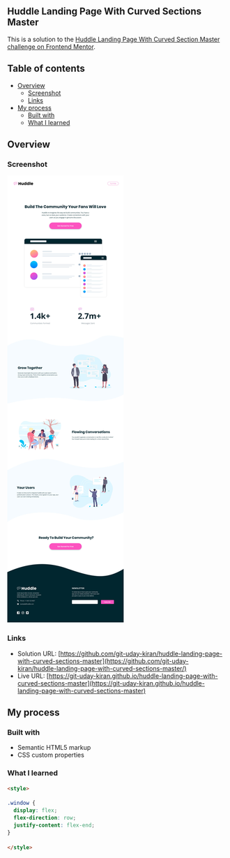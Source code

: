 ## Huddle Landing Page With Curved Sections Master
This is a solution to the [Huddle Landing Page With Curved Section Master challenge on Frontend Mentor](https://www.frontendmentor.io/challenges/huddle-landing-page-with-curved-sections-5ca5ecd01e82137ec91a50f2).

## Table of contents
- [Overview](#Overview)
  - [Screenshot](#Screenshot)
  - [Links](#Links)
- [My process](#my-process)
  - [Built with](#Built-with)
  - [What I learned](#What-i-learned)

## Overview

### Screenshot
![](./design/desktop-design.jpg)

### Links
- Solution URL: [https://github.com/git-uday-kiran/huddle-landing-page-with-curved-sections-master](https://github.com/git-uday-kiran/huddle-landing-page-with-curved-sections-master/)
- Live URL: [https://git-uday-kiran.github.io/huddle-landing-page-with-curved-sections-master](https://git-uday-kiran.github.io/huddle-landing-page-with-curved-sections-master)

## My process

### Built with

- Semantic HTML5 markup
- CSS custom properties

### What I learned

```html
<style>

.window {
  display: flex;
  flex-direction: row;
  justify-content: flex-end;
}

</style>
```
